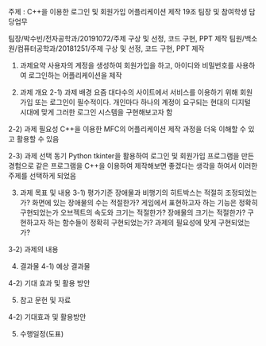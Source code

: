 
주제 : C++을 이용한 로그인 및 회원가입 어플리케이션 제작
19조 팀장 및 참여학생 담당업무

팀장/박수빈/전자공학과/20191072/주제 구상 및 선정, 코드 구현, PPT 제작
팀원/백소원/컴퓨터공학과/20181251/주제 구상 및 선정, 코드 구현, PPT 제작

1. 과제요약
사용자의 계정을 생성하여 회원가입을 하고, 아이디와 비밀번호를 사용하여 로그인하는 어플리케이션을 제작

2. 과제 개요
2-1) 과제 배경 
요즘 대다수의 사이트에서 서비스를 이용하기 위해 회원가입 또는 로그인이 필수적이다. 개인마다 하나의 계정이 요구되는 현대의 디지털 시대에 맞게 그러한 로그인 시스템을 구현해보고자 함

2-2) 과제 필요성 
C++을 이용한 MFC의 어플리케이션 제작 과정을 더욱 이해할 수 있고 활용할 수 있음

2-3) 과제 선택 동기 
Python tkinter을 활용하여 로그인 및 회원가입 프로그램을 만든 경험으로 같은 프로그램을 C++을 이용하여 제작해보면 좋겠다는 생각을 하여서 이러한 주제를 선택하게 되었음

3. 과제 목표 및 내용
3-1) 평가기준 장애물과 비행기의 히트박스는 적절히 조정되었는가? 화면에 있는 장애물의 수는 적절한가? 게임에서 표현하고자 하는 기능은 정확히 구현되었는가 오브젝트의 속도와 크기는 적절한가? 장애물의 크기는 적절한가? 구현하고자 하는 함수들이 정확히 구현되었는가? 과제의 필요성에 맞게 구현되었는가?

3-2) 과제의 내용 


4. 결과물
4-1) 예상 결과물 

4-2) 기대 효과 및 활용 방안


5. 참고 문헌 및 자료

4-2) 기대효과 및 활용방안 


5. 수행일정(도표)
